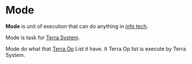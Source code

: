 # Mode


**Mode** is unit of execution that can do anything in [info tech](../InfoTech/a.md).


Mode is task for [Terra System](../TerraSystem/a.md).




Mode do what that [Terra Op](../TerraOp/a.md) List it have.
It Terra Op list is execute by Terra System.